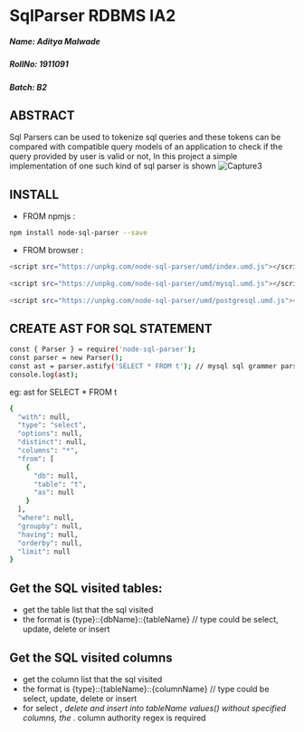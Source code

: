 # SqlParser RDBMS IA2 #
#####  Name: Aditya Malwade #####
##### RollNo: 1911091 #####
##### Batch: B2 #####
## ABSTRACT ##
Sql Parsers can be used to tokenize sql queries and these tokens can be compared with compatible query models of an application to check if the query provided by user is valid or not, In this project a simple implementation of one such kind of sql parser is shown
![Capture3](https://user-images.githubusercontent.com/69159108/115992915-bc4e1c80-a5ed-11eb-9eaf-9737c9b58f47.PNG)

## INSTALL ##
* FROM npmjs : 
``` bash 
npm install node-sql-parser --save 
```
* FROM browser :
``` bash
<script src="https://unpkg.com/node-sql-parser/umd/index.umd.js"></script>
 
<script src="https://unpkg.com/node-sql-parser/umd/mysql.umd.js"></script>
 
<script src="https://unpkg.com/node-sql-parser/umd/postgresql.umd.js"></script> 
```
## CREATE AST FOR SQL STATEMENT ##
``` bash
const { Parser } = require('node-sql-parser');
const parser = new Parser();
const ast = parser.astify('SELECT * FROM t'); // mysql sql grammer parsed by default
console.log(ast);
```
eg: ast for SELECT * FROM t
``` bash
{
  "with": null,
  "type": "select",
  "options": null,
  "distinct": null,
  "columns": "*",
  "from": [
    {
      "db": null,
      "table": "t",
      "as": null
    }
  ],
  "where": null,
  "groupby": null,
  "having": null,
  "orderby": null,
  "limit": null
}
```
## Get the SQL visited tables: ## 
* get the table list that the sql visited
* the format is {type}::{dbName}::{tableName} // type could be select, update, delete or insert

## Get the SQL visited columns ##
* get the column list that the sql visited
* the format is {type}::{tableName}::{columnName} // type could be select, update, delete or insert
* for select *, delete and insert into tableName values() without specified columns, the .* column authority regex is required
